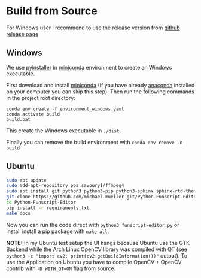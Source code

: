 # Build from Source

For Windows user i recommend to use the release version from [github release page](https://github.com/michael-mueller-git/Python-Funscript-Editor/releases)

## Windows

We use [pyinstaller](https://pypi.org/project/pyinstaller/) in [miniconda](https://docs.conda.io/en/latest/miniconda.html) environment to create an Windows executable.

First download and install [miniconda](https://docs.conda.io/en/latest/miniconda.html) (If you have already [anaconda](https://www.anaconda.com/) installed on your computer you can skip this step). Then run the following commands in the project root directory:

```
conda env create -f environment_windows.yaml
conda activate build
build.bat
```

This create the Windows executable in `./dist`.

Finally you can remove the build environment with `conda env remove -n build`

## Ubuntu

```bash
sudo apt update
sudo add-apt-repository ppa:savoury1/ffmpeg4
sudo apt install git python3 python3-pip python3-sphinx sphinx-rtd-theme-common python3-opencv mkdocs python3-pyqt5 ffmpeg libmpv-dev
git clone https://github.com/michael-mueller-git/Python-Funscript-Editor.git
cd Python-Funscript-Editor
pip install -r requirements.txt
make docs
```

Now you can run the code direct with `python3 funscript-editor.py` or install install a pip package with `make all`.

**NOTE:** In my Ubuntu test setup the UI hangs because Ubuntu use the GTK Backend while the Arch Linux OpenCV library was compiled with QT (see `python3 -c "import cv2; print(cv2.getBuildInformation())"` output). To use the Application on Ubuntu you have to compile OpenCV + OpenCV contrib with `-D WITH_QT=ON` flag from source.
